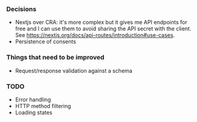 ### Decisions

- Nextjs over CRA: it's more complex but it gives me API endpoints for free and I can use them to avoid sharing the API secret with the client. See https://nextjs.org/docs/api-routes/introduction#use-cases.
- Persistence of consents

### Things that need to be improved

- Request/response validation against a schema

### TODO

- Error handling
- HTTP method filtering
- Loading states
